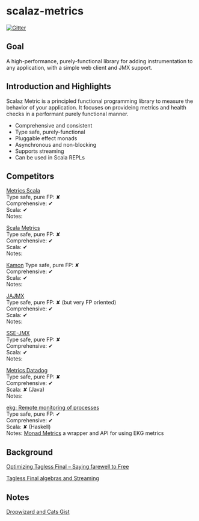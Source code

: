 # scalaz-metrics

[![Gitter](https://badges.gitter.im/scalaz/scalaz-metrics.svg)](https://gitter.im/scalaz/scalaz-metrics?utm_source=badge&utm_medium=badge&utm_campaign=pr-badge&utm_content=badge)

## Goal
A high-performance, purely-functional library for adding instrumentation to any application, with a simple web client and JMX support.

## Introduction and Highlights
Scalaz Metric is a principled functional programming library to measure the behavior of your application. It focuses on provideing metrics and health checks in a performant purely functional manner.


* Comprehensive and consistent
* Type safe, purely-functional
* Pluggable effect monads
* Asynchronous and non-blocking
* Supports streaming
* Can be used in Scala REPLs

## Competitors
[Metrics Scala](https://github.com/erikvanoosten/metrics-scala)  
Type safe, pure FP: ✘  
Comprehensive: ✔  
Scala: ✔  
Notes:  
  
[Scala Metrics](https://github.com/PagerDuty/scala-metrics)  
Type safe, pure FP: ✘  
Comprehensive: ✔  
Scala: ✔  
Notes:  

[Kamon](http://kamon.io/documentation/1.x/core/basics/metrics/)
Type safe, pure FP: ✘  
Comprehensive: ✔  
Scala: ✔  
Notes:  

[JAJMX](https://github.com/dacr/jajmx)  
Type safe, pure FP: ✘ (but very FP oriented)  
Comprehensive: ✔  
Scala: ✔  
Notes:  
  
[SSE-JMX](https://github.com/sptz45/sse-jmx)  
Type safe, pure FP: ✘  
Comprehensive: ✔  
Scala: ✔  
Notes:  
  
[Metrics Datadog](https://github.com/coursera/metrics-datadog)  
Type safe, pure FP: ✘  
Comprehensive: ✔  
Scala: ✘ (Java)  
Notes:  
  
[ekg: Remote monitoring of processes](https://hackage.haskell.org/package/ekg)  
Type safe, pure FP: ✔  
Comprehensive: ✔  
Scala: ✘ (Haskell)  
Notes: [Monad Metrics](https://github.com/parsonsmatt/monad-metrics/blob/17546b92b4e7e94279b81afe76fd6daa5f3ff0f8/src/Control/Monad/Metrics/Internal.hs) a wrapper and API for using EKG metrics  
  

## Background
[Optimizing Tagless Final – Saying farewell to Free](https://typelevel.org/blog/2017/12/27/optimizing-final-tagless.html)  
  
[Tagless Final algebras and Streaming](https://typelevel.org/blog/2018/05/09/tagless-final-streaming.html)  

## Notes
[Dropwizard and Cats Gist](https://gist.github.com/Daenyth/7795133b3471da32d3121fcf30994484)  

